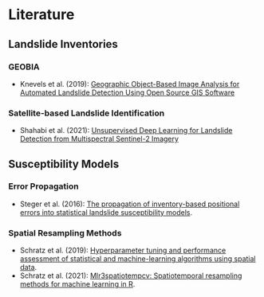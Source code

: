 # Literature

## Landslide Inventories

### GEOBIA
- Knevels et al. (2019): [Geographic Object-Based Image Analysis for Automated Landslide Detection Using Open Source GIS Software](https://doi.org/10.3390/ijgi8120551)

### Satellite-based Landslide Identification
- Shahabi et al. (2021): [Unsupervised Deep Learning for Landslide Detection from Multispectral Sentinel-2 Imagery](https://doi.org/10.3390/rs13224698)

## Susceptibility Models

### Error Propagation
- Steger et al. (2016): [The propagation of inventory-based positional errors into statistical landslide susceptibility models](https://doi.org/10.5194/nhess-16-2729-2016).

### Spatial Resampling Methods
- Schratz et al. (2019): [Hyperparameter tuning and performance assessment of statistical and machine-learning algorithms using spatial data](https://doi.org/10.1016/j.ecolmodel.2019.06.002).
- Schratz et al. (2021): [Mlr3spatiotempcv: Spatiotemporal resampling methods for machine learning in R](https://arxiv.org/abs/2110.12674).
